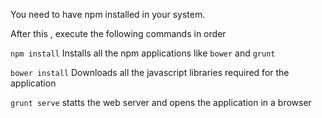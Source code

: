 You need to have npm installed in your system. 

After this , execute the following commands in order 


`npm install`
Installs all the npm applications like `bower` and `grunt`


`bower install`
Downloads all the javascript libraries required for the application  


`grunt serve`
statts the web server and opens the application in a browser
